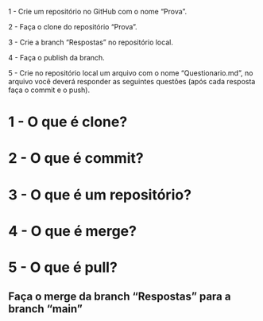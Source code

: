 1 - Crie um repositório no GitHub com o nome “Prova”.

2 - Faça o clone do repositório “Prova”.

3 - Crie a branch “Respostas” no repositório local.

4 - Faça o publish da branch.

5 - Crie no repositório local um arquivo com o nome “Questionario.md”, no arquivo você deverá responder as seguintes questões (após cada resposta faça o commit e o push).

# 1 - O que é clone?

# 2 - O que é commit?

# 3 - O que é um repositório?

# 4 - O que é merge?

# 5 - O que é pull?

## Faça o merge da branch “Respostas” para a branch “main”